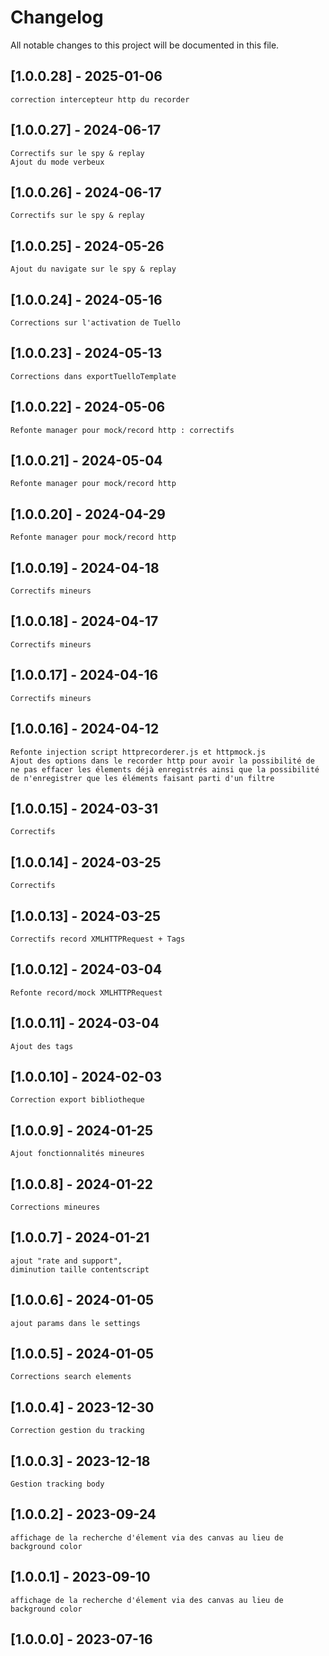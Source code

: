 # Changelog

All notable changes to this project will be documented in this file.
## [1.0.0.28] - 2025-01-06
    correction intercepteur http du recorder
## [1.0.0.27] - 2024-06-17
    Correctifs sur le spy & replay
    Ajout du mode verbeux
## [1.0.0.26] - 2024-06-17
    Correctifs sur le spy & replay
## [1.0.0.25] - 2024-05-26
    Ajout du navigate sur le spy & replay
## [1.0.0.24] - 2024-05-16
    Corrections sur l'activation de Tuello
## [1.0.0.23] - 2024-05-13
    Corrections dans exportTuelloTemplate
## [1.0.0.22] - 2024-05-06
    Refonte manager pour mock/record http : correctifs
## [1.0.0.21] - 2024-05-04
    Refonte manager pour mock/record http
## [1.0.0.20] - 2024-04-29
    Refonte manager pour mock/record http
## [1.0.0.19] - 2024-04-18
    Correctifs mineurs
## [1.0.0.18] - 2024-04-17
    Correctifs mineurs
## [1.0.0.17] - 2024-04-16
    Correctifs mineurs
## [1.0.0.16] - 2024-04-12
    Refonte injection script httprecorderer.js et httpmock.js
    Ajout des options dans le recorder http pour avoir la possibilité de ne pas effacer les élements déjà enregistrés ainsi que la possibilité de n'enregistrer que les éléments faisant parti d'un filtre
## [1.0.0.15] - 2024-03-31
    Correctifs 
## [1.0.0.14] - 2024-03-25
    Correctifs 
## [1.0.0.13] - 2024-03-25
    Correctifs record XMLHTTPRequest + Tags
## [1.0.0.12] - 2024-03-04
    Refonte record/mock XMLHTTPRequest
## [1.0.0.11] - 2024-03-04
    Ajout des tags
## [1.0.0.10] - 2024-02-03
    Correction export bibliotheque
## [1.0.0.9] - 2024-01-25
    Ajout fonctionnalités mineures
## [1.0.0.8] - 2024-01-22
    Corrections mineures
## [1.0.0.7] - 2024-01-21
    ajout "rate and support"‚
    diminution taille contentscript
## [1.0.0.6] - 2024-01-05
    ajout params dans le settings
## [1.0.0.5] - 2024-01-05
    Corrections search elements

## [1.0.0.4] - 2023-12-30
    Correction gestion du tracking

## [1.0.0.3] - 2023-12-18
    Gestion tracking body 

## [1.0.0.2] - 2023-09-24
    affichage de la recherche d'élement via des canvas au lieu de background color

## [1.0.0.1] - 2023-09-10
    affichage de la recherche d'élement via des canvas au lieu de background color

## [1.0.0.0] - 2023-07-16